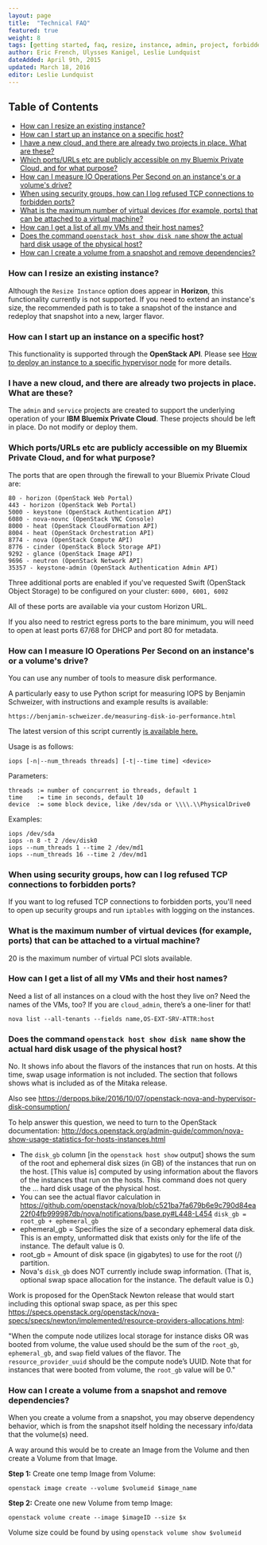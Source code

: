 ```yaml
---
layout: page
title:  "Technical FAQ"
featured: true
weight: 8
tags: [getting started, faq, resize, instance, admin, project, forbidden ports, ports, security groups]
author: Eric French, Ulysses Kanigel, Leslie Lundquist
dateAdded: April 9th, 2015
updated: March 18, 2016
editor: Leslie Lundquist
---
```


## Table of Contents

 * [How can I resize an existing instance?](#how-can-i-resize-an-existing-instance)
 * [How can I start up an instance on a specific host?](#how-can-i-start-up-an-instance-on-a-specific-host)
 * [I have a new cloud, and there are already two projects in place. What are these?](#i-have-a-new-cloud-and-there-are-already-two-projects-in-place-what-are-these)
 * [Which ports/URLs etc are publicly accessible on my Bluemix Private Cloud, and for what purpose?](#which-ports-urls-etc-are-publicly-accessible-on-my-bluemix-private-cloud-and-for-what-purpose)
 * [How can I measure IO Operations Per Second on an instance's or a volume's drive?](#how-can-i-measure-io-operations-per-second-on-an-instances-or-a-volumes-drive)
 * [When using security groups, how can I log refused TCP connections to forbidden ports?](#when-using-security-groups-how-can-i-log-refused-tcp-connections-to-forbidden-ports)
 * [What is the maximum number of virtual devices (for example, ports) that can be attached to a virtual machine?](#what-is-the-maximum-number-of-virtual-devices-for-example-ports-that-can-be-attached-to-a-virtual-machine)
 * [How can I get a list of all my VMs and their host names?](#how-can-i-get-a-list-of-all-my-vms-and-their-host-names)
 * [Does the command `openstack host show disk name` show the actual hard disk usage of the physical host?](#does-the-command-openstack-host-show-disk-name-show-the-actual-hard-disk-usage-of-the-physical-host)
 * [How can I create a volume from a snapshot and remove dependencies?](#how-can-i-create-a-volume-from-a-snapshot-and-remove-dependencies)
 
### How can I resize an existing instance?

Although the `Resize Instance` option does appear in **Horizon**, this functionality currently is not supported. If you need to extend an instance's size, the recommended path is to take a snapshot of the instance and redeploy that snapshot into a new, larger flavor.


### How can I start up an instance on a specific host?
This functionality is supported through the **OpenStack API**.  Please see [How to deploy an instance to a specific hypervisor node](http://ibm-blue-box-help.github.io/help-documentation/nova/deploy-to-specific-hypervisor/) for more details.


### I have a new cloud, and there are already two projects in place. What are these?

The `admin` and `service` projects are created to support the underlying operation of your **IBM Bluemix Private Cloud**. These projects should be left in place. Do not modify or deploy them.


### Which ports/URLs etc are publicly accessible on my Bluemix Private Cloud, and for what purpose?

The ports that are open through the firewall to your Bluemix Private Cloud are:

```
80 - horizon (OpenStack Web Portal)
443 - horizon (OpenStack Web Portal)
5000 - keystone (OpenStack Authentication API)
6080 - nova-novnc (OpenStack VNC Console)
8000 - heat (OpenStack CloudFormation API)
8004 - heat (OpenStack Orchestration API)
8774 - nova (OpenStack Compute API)
8776 - cinder (OpenStack Block Storage API)
9292 - glance (OpenStack Image API)
9696 - neutron (OpenStack Network API)
35357 - keystone-admin (OpenStack Authentication Admin API)
```

Three additional ports are enabled if you've requested Swift (OpenStack Object Storage) to be configured on your cluster: `6000, 6001, 6002`

All of these ports are available via your custom Horizon URL.

If you also need to restrict egress ports to the bare minimum, you will need to open at least ports 67/68 for DHCP and port 80 for metadata.

### How can I measure IO Operations Per Second on an instance's or a volume's drive?


You can use any number of tools to measure disk performance.

A particularly easy to use Python script for measuring IOPS by Benjamin Schweizer, with instructions and example results is available:

`https://benjamin-schweizer.de/measuring-disk-io-performance.html`

The latest version of this script currently [is available here.](https://benjamin-schweizer.de/files/iops/iops-2011-02-11)

Usage is as follows: 

    iops [-n|--num_threads threads] [-t|--time time] <device> 

Parameters:

    threads := number of concurrent io threads, default 1
    time    := time in seconds, default 10
    device  := some block device, like /dev/sda or \\\\.\\PhysicalDrive0

Examples:

    iops /dev/sda
    iops -n 8 -t 2 /dev/disk0
    iops --num_threads 1 --time 2 /dev/md1
    iops --num_threads 16 --time 2 /dev/md1

### When using security groups, how can I log refused TCP connections to forbidden ports?

If you want to log refused TCP connections to forbidden ports, you'll need to open up security groups and run `iptables` with logging on the instances.

### What is the maximum number of virtual devices (for example, ports) that can be attached to a virtual machine?

20 is the maximum number of virtual PCI slots available. 

### How can I get a list of all my VMs and their host names?

Need a list of all instances on a cloud with the host they live on? Need the names of the VMs, too? 
If you are `cloud_admin`, there’s a one-liner for that!

```
nova list --all-tenants --fields name,OS-EXT-SRV-ATTR:host

```
### Does the command `openstack host show disk name` show the actual hard disk usage of the physical host?

No. It shows info about the flavors of the instances that run on hosts. At this time, swap usage information is not included. The section that follows shows what is included as of the Mitaka release.

Also see https://derpops.bike/2016/10/07/openstack-nova-and-hypervisor-disk-consumption/

To help answer this question, we need to turn to the OpenStack documentation: http://docs.openstack.org/admin-guide/common/nova-show-usage-statistics-for-hosts-instances.html

 * The `disk_gb` column [in the `openstack host show` output] shows the sum of the root and ephemeral disk sizes (in GB) of the instances that run on the host. [This value is] computed by using information about the flavors of the instances that run on the hosts. This command does not query the ... hard disk usage of the physical host.
 * You can see the actual flavor calculation in https://github.com/openstack/nova/blob/c521ba7fa679b6e9c790d84ea22f04fb999987db/nova/notifications/base.py#L448-L454 `disk_gb = root_gb + ephemeral_gb`
 * ephemeral_gb = Specifies the size of a secondary ephemeral data disk. This is an empty, unformatted disk that exists only for the life of the instance. The default value is 0. 
 * root_gb = Amount of disk space (in gigabytes) to use for the root (/) partition.
 * Nova's `disk_gb` does NOT currently include swap information. (That is, optional swap space allocation for the instance. The default value is 0.)

Work is proposed for the OpenStack Newton release that would start including this optional swap space, as per this spec  https://specs.openstack.org/openstack/nova-specs/specs/newton/implemented/resource-providers-allocations.html: 

"When the compute node utilizes local storage for instance disks OR was booted from volume, the value used should be the sum of the `root_gb`, `ephemeral_gb`, and `swap` field values of the flavor. The `resource_provider_uuid` should be the compute node’s UUID. Note that for instances that were booted from volume, the `root_gb` value will be 0." 

### How can I create a volume from a snapshot and remove dependencies?

When you create a volume from a snapshot, you may observe dependency behavior, which is from the snapshot itself holding the necessary info/data that the volume(s) need.

A way around this would be to create an Image from the Volume and then create a Volume from that Image.

**Step 1:** Create one temp Image from Volume:

```
openstack image create --volume $volumeid $image_name
```

**Step 2:** Create one new Volume from temp Image:

```
openstack volume create --image $imageID --size $x
```
Volume size could be found by using `openstack volume show $volumeid`

